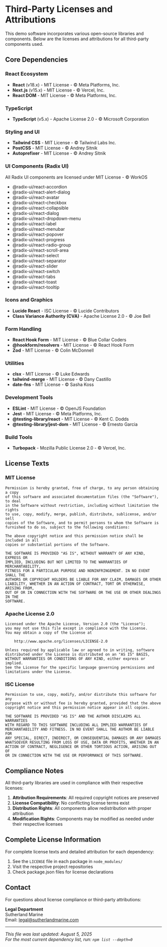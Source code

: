 # Third-Party Licenses and Attributions

This demo software incorporates various open-source libraries and components. Below are the licenses and attributions for all third-party components used.

## Core Dependencies

### React Ecosystem
- **React** (v18.x) - MIT License - © Meta Platforms, Inc.
- **Next.js** (v15.x) - MIT License - © Vercel, Inc.
- **React DOM** - MIT License - © Meta Platforms, Inc.

### TypeScript
- **TypeScript** (v5.x) - Apache License 2.0 - © Microsoft Corporation

### Styling and UI
- **Tailwind CSS** - MIT License - © Tailwind Labs Inc.
- **PostCSS** - MIT License - © Andrey Sitnik
- **Autoprefixer** - MIT License - © Andrey Sitnik

### UI Components (Radix UI)
All Radix UI components are licensed under MIT License - © WorkOS
- @radix-ui/react-accordion
- @radix-ui/react-alert-dialog
- @radix-ui/react-avatar
- @radix-ui/react-checkbox
- @radix-ui/react-collapsible
- @radix-ui/react-dialog
- @radix-ui/react-dropdown-menu
- @radix-ui/react-label
- @radix-ui/react-menubar
- @radix-ui/react-popover
- @radix-ui/react-progress
- @radix-ui/react-radio-group
- @radix-ui/react-scroll-area
- @radix-ui/react-select
- @radix-ui/react-separator
- @radix-ui/react-slider
- @radix-ui/react-switch
- @radix-ui/react-tabs
- @radix-ui/react-toast
- @radix-ui/react-tooltip

### Icons and Graphics
- **Lucide React** - ISC License - © Lucide Contributors
- **Class Variance Authority (CVA)** - Apache License 2.0 - © Joe Bell

### Form Handling
- **React Hook Form** - MIT License - © Blue Collar Coders
- **@hookform/resolvers** - MIT License - © React Hook Form
- **Zod** - MIT License - © Colin McDonnell

### Utilities
- **clsx** - MIT License - © Luke Edwards
- **tailwind-merge** - MIT License - © Dany Castillo
- **date-fns** - MIT License - © Sasha Koss

### Development Tools
- **ESLint** - MIT License - © OpenJS Foundation
- **Jest** - MIT License - © Meta Platforms, Inc.
- **@testing-library/react** - MIT License - © Kent C. Dodds
- **@testing-library/jest-dom** - MIT License - © Ernesto Garcia

### Build Tools
- **Turbopack** - Mozilla Public License 2.0 - © Vercel, Inc.

## License Texts

### MIT License
```
Permission is hereby granted, free of charge, to any person obtaining a copy
of this software and associated documentation files (the "Software"), to deal
in the Software without restriction, including without limitation the rights
to use, copy, modify, merge, publish, distribute, sublicense, and/or sell
copies of the Software, and to permit persons to whom the Software is
furnished to do so, subject to the following conditions:

The above copyright notice and this permission notice shall be included in all
copies or substantial portions of the Software.

THE SOFTWARE IS PROVIDED "AS IS", WITHOUT WARRANTY OF ANY KIND, EXPRESS OR
IMPLIED, INCLUDING BUT NOT LIMITED TO THE WARRANTIES OF MERCHANTABILITY,
FITNESS FOR A PARTICULAR PURPOSE AND NONINFRINGEMENT. IN NO EVENT SHALL THE
AUTHORS OR COPYRIGHT HOLDERS BE LIABLE FOR ANY CLAIM, DAMAGES OR OTHER
LIABILITY, WHETHER IN AN ACTION OF CONTRACT, TORT OR OTHERWISE, ARISING FROM,
OUT OF OR IN CONNECTION WITH THE SOFTWARE OR THE USE OR OTHER DEALINGS IN THE
SOFTWARE.
```

### Apache License 2.0
```
Licensed under the Apache License, Version 2.0 (the "License");
you may not use this file except in compliance with the License.
You may obtain a copy of the License at

    http://www.apache.org/licenses/LICENSE-2.0

Unless required by applicable law or agreed to in writing, software
distributed under the License is distributed on an "AS IS" BASIS,
WITHOUT WARRANTIES OR CONDITIONS OF ANY KIND, either express or implied.
See the License for the specific language governing permissions and
limitations under the License.
```

### ISC License
```
Permission to use, copy, modify, and/or distribute this software for any
purpose with or without fee is hereby granted, provided that the above
copyright notice and this permission notice appear in all copies.

THE SOFTWARE IS PROVIDED "AS IS" AND THE AUTHOR DISCLAIMS ALL WARRANTIES
WITH REGARD TO THIS SOFTWARE INCLUDING ALL IMPLIED WARRANTIES OF
MERCHANTABILITY AND FITNESS. IN NO EVENT SHALL THE AUTHOR BE LIABLE FOR
ANY SPECIAL, DIRECT, INDIRECT, OR CONSEQUENTIAL DAMAGES OR ANY DAMAGES
WHATSOEVER RESULTING FROM LOSS OF USE, DATA OR PROFITS, WHETHER IN AN
ACTION OF CONTRACT, NEGLIGENCE OR OTHER TORTIOUS ACTION, ARISING OUT OF
OR IN CONNECTION WITH THE USE OR PERFORMANCE OF THIS SOFTWARE.
```

## Compliance Notes

All third-party libraries are used in compliance with their respective licenses:

1. **Attribution Requirements**: All required copyright notices are preserved
2. **License Compatibility**: No conflicting license terms exist
3. **Distribution Rights**: All components allow redistribution with proper attribution
4. **Modification Rights**: Components may be modified as needed under their respective licenses

## Complete License Information

For complete license texts and detailed attribution for each dependency:
1. See the `LICENSE` file in each package in `node_modules/`
2. Visit the respective project repositories
3. Check package.json files for license declarations

## Contact

For questions about license compliance or third-party attributions:

**Legal Department**  
Sutherland Marine  
Email: legal@sutherlandmarine.com

---

*This file was last updated: August 5, 2025*  
*For the most current dependency list, run: `npm list --depth=0`*

